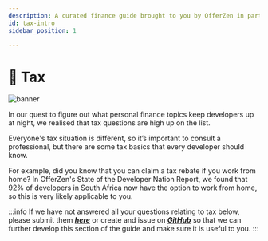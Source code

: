 ```yaml
---
description: A curated finance guide brought to you by OfferZen in partnership with Investec.
id: tax-intro
sidebar_position: 1

---
```

# 💸 Tax

![banner](pathname:///img/assets/tax_investec.png)

In our quest to figure out what personal finance topics keep developers up at night, we realised that tax questions are high up on the list.

Everyone's tax situation is different, so it’s important to consult a professional, but there are some tax basics that every developer should know.

For example, did you know that you can claim a tax rebate if you work from home? In OfferZen's State of the Developer Nation Report, we found that 92% of developers in South Africa now have the option to work from home, so this is very likely applicable to you.


:::info
If we have not answered all your questions relating to tax below, please submit them [_**here**_](https://8malmkzgvs8.typeform.com/to/oLVWxa8r) or create and issue on [_**GitHub**_](https://github.com/OfferZen-Community/developers-finance/issues) so that we can further develop this section of the guide and make sure it is useful to you.
:::



